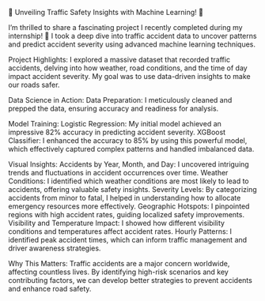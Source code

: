 🚗 Unveiling Traffic Safety Insights with Machine Learning! 🚗

I’m thrilled to share a fascinating project I recently completed during my internship! 🌟 I took a deep dive into traffic accident data to uncover patterns and predict accident severity using advanced machine learning techniques.

Project Highlights: I explored a massive dataset that recorded traffic accidents, delving into how weather, road conditions, and the time of day impact accident severity. My goal was to use data-driven insights to make our roads safer.

Data Science in Action: Data Preparation: I meticulously cleaned and prepped the data, ensuring accuracy and readiness for analysis.

Model Training: Logistic Regression: My initial model achieved an impressive 82% accuracy in predicting accident severity. XGBoost Classifier: I enhanced the accuracy to 85% by using this powerful model, which effectively captured complex patterns and handled imbalanced data.

Visual Insights: Accidents by Year, Month, and Day: I uncovered intriguing trends and fluctuations in accident occurrences over time. Weather Conditions: I identified which weather conditions are most likely to lead to accidents, offering valuable safety insights. Severity Levels: By categorizing accidents from minor to fatal, I helped in understanding how to allocate emergency resources more effectively. Geographic Hotspots: I pinpointed regions with high accident rates, guiding localized safety improvements. Visibility and Temperature Impact: I showed how different visibility conditions and temperatures affect accident rates. Hourly Patterns: I identified peak accident times, which can inform traffic management and driver awareness strategies.

Why This Matters: Traffic accidents are a major concern worldwide, affecting countless lives. By identifying high-risk scenarios and key contributing factors, we can develop better strategies to prevent accidents and enhance road safety.

